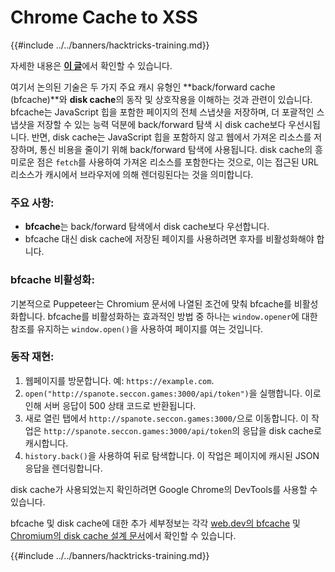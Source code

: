 # Chrome Cache to XSS

{{#include ../../banners/hacktricks-training.md}}

자세한 내용은 [**이 글**](https://blog.arkark.dev/2022/11/18/seccon-en/#web-spanote)에서 확인할 수 있습니다.

여기서 논의된 기술은 두 가지 주요 캐시 유형인 **back/forward cache (bfcache)**와 **disk cache**의 동작 및 상호작용을 이해하는 것과 관련이 있습니다. bfcache는 JavaScript 힙을 포함한 페이지의 전체 스냅샷을 저장하며, 더 포괄적인 스냅샷을 저장할 수 있는 능력 덕분에 back/forward 탐색 시 disk cache보다 우선시됩니다. 반면, disk cache는 JavaScript 힙을 포함하지 않고 웹에서 가져온 리소스를 저장하며, 통신 비용을 줄이기 위해 back/forward 탐색에 사용됩니다. disk cache의 흥미로운 점은 `fetch`를 사용하여 가져온 리소스를 포함한다는 것으로, 이는 접근된 URL 리소스가 캐시에서 브라우저에 의해 렌더링된다는 것을 의미합니다.

### 주요 사항:

- **bfcache**는 back/forward 탐색에서 disk cache보다 우선합니다.
- bfcache 대신 disk cache에 저장된 페이지를 사용하려면 후자를 비활성화해야 합니다.

### bfcache 비활성화:

기본적으로 Puppeteer는 Chromium 문서에 나열된 조건에 맞춰 bfcache를 비활성화합니다. bfcache를 비활성화하는 효과적인 방법 중 하나는 `window.opener`에 대한 참조를 유지하는 `window.open()`을 사용하여 페이지를 여는 것입니다.

### 동작 재현:

1. 웹페이지를 방문합니다. 예: `https://example.com`.
2. `open("http://spanote.seccon.games:3000/api/token")`을 실행합니다. 이로 인해 서버 응답이 500 상태 코드로 반환됩니다.
3. 새로 열린 탭에서 `http://spanote.seccon.games:3000/`으로 이동합니다. 이 작업은 `http://spanote.seccon.games:3000/api/token`의 응답을 disk cache로 캐시합니다.
4. `history.back()`을 사용하여 뒤로 탐색합니다. 이 작업은 페이지에 캐시된 JSON 응답을 렌더링합니다.

disk cache가 사용되었는지 확인하려면 Google Chrome의 DevTools를 사용할 수 있습니다.

bfcache 및 disk cache에 대한 추가 세부정보는 각각 [web.dev의 bfcache](https://web.dev/i18n/en/bfcache/) 및 [Chromium의 disk cache 설계 문서](https://www.chromium.org/developers/design-documents/network-stack/disk-cache/)에서 확인할 수 있습니다.

{{#include ../../banners/hacktricks-training.md}}
